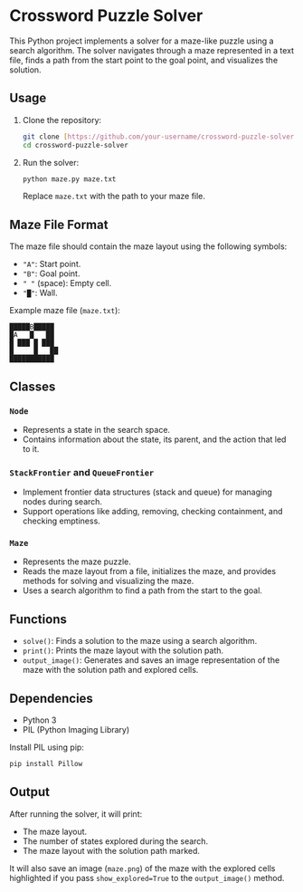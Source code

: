 # Crossword Puzzle Solver

This Python project implements a solver for a maze-like puzzle using a search algorithm. The solver navigates through a maze represented in a text file, finds a path from the start point to the goal point, and visualizes the solution.

## Usage

1. Clone the repository:

   ```bash
   git clone [https://github.com/your-username/crossword-puzzle-solver.git](https://github.com/AKKI0511/Crossword-Puzzle-Solver.git)
   cd crossword-puzzle-solver
   ```

2. Run the solver:

   ```bash
   python maze.py maze.txt
   ```

   Replace `maze.txt` with the path to your maze file.

## Maze File Format

The maze file should contain the maze layout using the following symbols:

- `"A"`: Start point.
- `"B"`: Goal point.
- `" "` (space): Empty cell.
- `"█"`: Wall.

Example maze file (`maze.txt`):

```
█████B█████
█A   █   ██
█ ███ █ ███
█     █   ██
███████████
```

## Classes

### `Node`

- Represents a state in the search space.
- Contains information about the state, its parent, and the action that led to it.

### `StackFrontier` and `QueueFrontier`

- Implement frontier data structures (stack and queue) for managing nodes during search.
- Support operations like adding, removing, checking containment, and checking emptiness.

### `Maze`

- Represents the maze puzzle.
- Reads the maze layout from a file, initializes the maze, and provides methods for solving and visualizing the maze.
- Uses a search algorithm to find a path from the start to the goal.

## Functions

- `solve()`: Finds a solution to the maze using a search algorithm.
- `print()`: Prints the maze layout with the solution path.
- `output_image()`: Generates and saves an image representation of the maze with the solution path and explored cells.

## Dependencies

- Python 3
- PIL (Python Imaging Library)

Install PIL using pip:

```bash
pip install Pillow
```

## Output

After running the solver, it will print:

- The maze layout.
- The number of states explored during the search.
- The maze layout with the solution path marked.

It will also save an image (`maze.png`) of the maze with the explored cells highlighted if you pass `show_explored=True` to the `output_image()` method.

